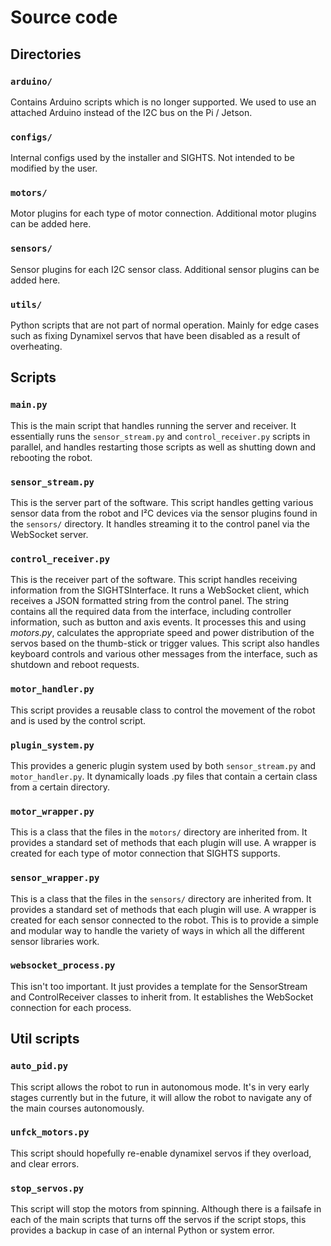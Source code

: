# Source code

## Directories

### `arduino/`

Contains Arduino scripts which is no longer supported. We used to use an attached Arduino instead of the I2C bus on the Pi / Jetson.

### `configs/`

Internal configs used by the installer and SIGHTS. Not intended to be modified by the user.

### `motors/`

Motor plugins for each type of motor connection. Additional motor plugins can be added here.

### `sensors/`

Sensor plugins for each I2C sensor class. Additional sensor plugins can be added here.

### `utils/`

Python scripts that are not part of normal operation. Mainly for edge cases such as fixing Dynamixel servos that have been disabled as a result of overheating.

## Scripts

### `main.py`

This is the main script that handles running the server and receiver. It essentially runs the `sensor_stream.py` and `control_receiver.py` scripts in parallel, and handles restarting those scripts as well as shutting down and rebooting the robot.

### `sensor_stream.py`

This is the server part of the software. This script handles getting various sensor data from the robot and I²C devices via the sensor plugins found in the `sensors/` directory. It handles streaming it to the control panel via the WebSocket server.

### `control_receiver.py`

This is the receiver part of the software. This script handles receiving information from the SIGHTSInterface. It runs a WebSocket client, which receives a JSON formatted string from the control panel. The string contains all the required data from the interface, including controller information, such as button and axis events. It processes this and using _motors.py_, calculates the appropriate speed and power distribution of the servos based on the thumb-stick or trigger values. This script also handles keyboard controls and various other messages from the interface, such as shutdown and reboot requests.

### `motor_handler.py`

This script provides a reusable class to control the movement of the robot and is used by the control script.

### `plugin_system.py`

This provides a generic plugin system used by both `sensor_stream.py` and `motor_handler.py`. It dynamically loads .py files that contain a certain class from a certain directory.

### `motor_wrapper.py`

This is a class that the files in the `motors/` directory are inherited from. It provides a standard set of methods that each plugin will use. A wrapper is created for each type of motor connection that SIGHTS supports.

### `sensor_wrapper.py`

This is a class that the files in the `sensors/` directory are inherited from. It provides a standard set of methods that each plugin will use. A wrapper is created for each sensor connected to the robot. This is to provide a simple and modular way to handle the variety of ways in which all the different sensor libraries work.

### `websocket_process.py`

This isn't too important. It just provides a template for the SensorStream and ControlReceiver classes to inherit from. It establishes the WebSocket connection for each process.

## Util scripts

### `auto_pid.py`

This script allows the robot to run in autonomous mode. It's in very early stages currently but in the future, it will allow the robot to navigate any of the main courses autonomously.

### `unfck_motors.py`

This script should hopefully re-enable dynamixel servos if they overload, and clear errors.

### `stop_servos.py`

This script will stop the motors from spinning. Although there is a failsafe in each of the main scripts that turns off the servos if the script stops, this provides a backup in case of an internal Python or system error.
